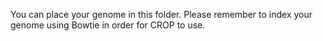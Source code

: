 You can place your genome in this folder.
Please remember to index your genome using Bowtie in order for CROP to use.
